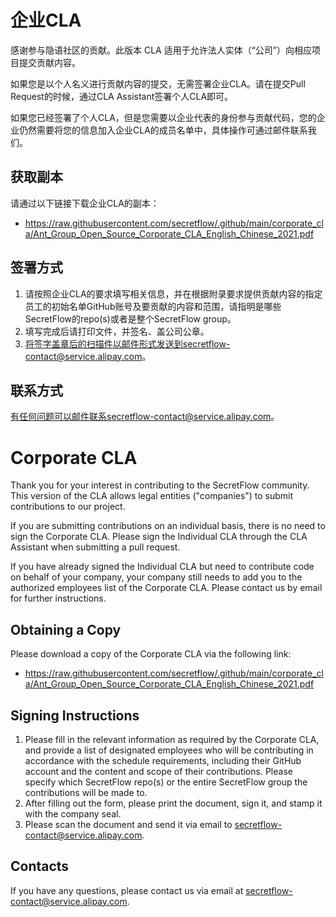 # 企业CLA
感谢参与隐语社区的贡献。此版本 CLA 适用于允许法人实体（“公司”）向相应项目提交贡献内容。

如果您是以个人名义进行贡献内容的提交，无需签署企业CLA。请在提交Pull Request的时候，通过CLA Assistant签署个人CLA即可。

如果您已经签署了个人CLA，但是您需要以企业代表的身份参与贡献代码，您的企业仍然需要将您的信息加入企业CLA的成员名单中，具体操作可通过邮件联系我们。

## 获取副本
请通过以下链接下载企业CLA的副本：
- https://raw.githubusercontent.com/secretflow/.github/main/corporate_cla/Ant_Group_Open_Source_Corporate_CLA_English_Chinese_2021.pdf

## 签署方式
1. 请按照企业CLA的要求填写相关信息，并在根据附录要求提供贡献内容的指定员工的初始名单GitHub账号及要贡献的内容和范围，请指明是哪些SecretFlow的repo(s)或者是整个SecretFlow group。
2. 填写完成后请打印文件，并签名、盖公司公章。
3. 将签字盖章后的扫描件以邮件形式发送到secretflow-contact@service.alipay.com。


## 联系方式
有任何问题可以邮件联系secretflow-contact@service.alipay.com。


# Corporate CLA
Thank you for your interest in contributing to the SecretFlow community. This version of the CLA allows legal entities ("companies") to submit contributions to our project.

If you are submitting contributions on an individual basis, there is no need to sign the Corporate CLA. Please sign the Individual CLA through the CLA Assistant when submitting a pull request.

If you have already signed the Individual CLA but need to contribute code on behalf of your company, your company still needs to add you to the authorized employees list of the Corporate CLA. Please contact us by email for further instructions.

## Obtaining a Copy
Please download a copy of the Corporate CLA via the following link:
- https://raw.githubusercontent.com/secretflow/.github/main/corporate_cla/Ant_Group_Open_Source_Corporate_CLA_English_Chinese_2021.pdf

## Signing Instructions
1. Please fill in the relevant information as required by the Corporate CLA, and provide a list of designated employees who will be contributing in accordance with the schedule requirements, including their GitHub account and the content and scope of their contributions. Please specify which SecretFlow repo(s) or the entire SecretFlow group the contributions will be made to.
2. After filling out the form, please print the document, sign it, and stamp it with the company seal.
3. Please scan the document and send it via email to secretflow-contact@service.alipay.com.

## Contacts
If you have any questions, please contact us via email at secretflow-contact@service.alipay.com.
